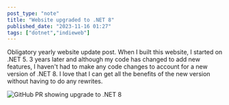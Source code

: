 ```yaml
---
post_type: "note" 
title: "Website upgraded to .NET 8"
published_date: "2023-11-16 01:27"
tags: ["dotnet","indieweb"]
---
```


Obligatory yearly website update post. When I built this website, I started on .NET 5. 3 years later and although my code has changed to add new features, I haven't had to make any code changes to account for a new version of .NET 8. I love that I can get all the benefits of the new version without having to do any rewrites. 

![GitHub PR showing upgrade to .NET 8](/images/feed/upgrade-dotnet-8.png)

